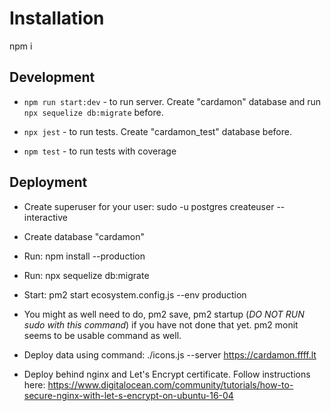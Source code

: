 Installation
============

npm i

Development
-----------

* `npm run start:dev` - to run server. Create "cardamon" database and run `npx sequelize db:migrate` before.

* `npx jest` - to run tests. Create "cardamon_test" database before.

* `npm test` - to run tests with coverage

Deployment
----------

* Create superuser for your user: sudo -u postgres createuser --interactive

* Create database "cardamon"

* Run: npm install --production

* Run: npx sequelize db:migrate

* Start: pm2 start ecosystem.config.js --env production

* You might as well need to do, pm2 save, pm2 startup (*DO NOT RUN sudo with this command*) if you have not done that
  yet.  pm2 monit seems to be usable command as well.

* Deploy data using command: ./icons.js --server https://cardamon.ffff.lt

* Deploy behind nginx and Let's Encrypt certificate. Follow instructions here:
    https://www.digitalocean.com/community/tutorials/how-to-secure-nginx-with-let-s-encrypt-on-ubuntu-16-04
